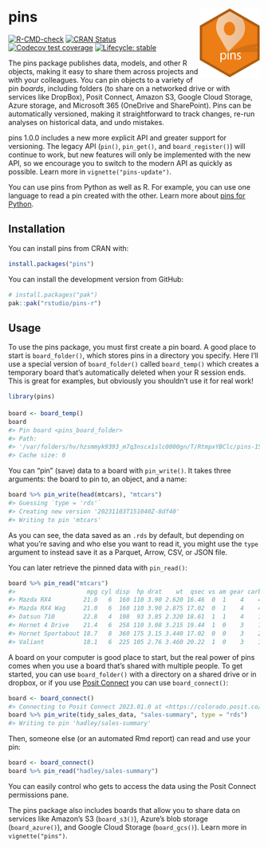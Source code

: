 
# pins <a href="https://pins.rstudio.com"><img src="man/figures/logo.png" align="right" height="138" alt="pins website" /></a>

<!-- badges: start -->

[![R-CMD-check](https://github.com/rstudio/pins-r/actions/workflows/R-CMD-check.yaml/badge.svg)](https://github.com/rstudio/pins-r/actions/workflows/R-CMD-check.yaml)
[![CRAN
Status](https://www.r-pkg.org/badges/version/pins)](https://cran.r-project.org/package=pins)
[![Codecov test
coverage](https://codecov.io/gh/rstudio/pins-r/branch/main/graph/badge.svg)](https://app.codecov.io/gh/rstudio/pins-r?branch=main)
[![Lifecycle:
stable](https://img.shields.io/badge/lifecycle-stable-brightgreen.svg)](https://lifecycle.r-lib.org/articles/stages.html#stable)
<!-- badges: end -->

The pins package publishes data, models, and other R objects, making it
easy to share them across projects and with your colleagues. You can pin
objects to a variety of pin *boards*, including folders (to share on a
networked drive or with services like DropBox), Posit Connect, Amazon
S3, Google Cloud Storage, Azure storage, and Microsoft 365 (OneDrive and
SharePoint). Pins can be automatically versioned, making it
straightforward to track changes, re-run analyses on historical data,
and undo mistakes.

pins 1.0.0 includes a new more explicit API and greater support for
versioning. The legacy API (`pin()`, `pin_get()`, and
`board_register()`) will continue to work, but new features will only be
implemented with the new API, so we encourage you to switch to the
modern API as quickly as possible. Learn more in
`vignette("pins-update")`.

You can use pins from Python as well as R. For example, you can use one
language to read a pin created with the other. Learn more about [pins
for Python](https://rstudio.github.io/pins-python/).

## Installation

You can install pins from CRAN with:

``` r
install.packages("pins")
```

You can install the development version from GitHub:

``` r
# install.packages("pak")
pak::pak("rstudio/pins-r")
```

## Usage

To use the pins package, you must first create a pin board. A good place
to start is `board_folder()`, which stores pins in a directory you
specify. Here I’ll use a special version of `board_folder()` called
`board_temp()` which creates a temporary board that’s automatically
deleted when your R session ends. This is great for examples, but
obviously you shouldn’t use it for real work!

``` r
library(pins)

board <- board_temp()
board
#> Pin board <pins_board_folder>
#> Path:
#> '/var/folders/hv/hzsmmyk9393_m7q3nscx1slc0000gn/T/RtmpxYBClc/pins-15f883ae6999e'
#> Cache size: 0
```

You can “pin” (save) data to a board with `pin_write()`. It takes three
arguments: the board to pin to, an object, and a name:

``` r
board %>% pin_write(head(mtcars), "mtcars")
#> Guessing `type = 'rds'`
#> Creating new version '20231103T151040Z-8df40'
#> Writing to pin 'mtcars'
```

As you can see, the data saved as an `.rds` by default, but depending on
what you’re saving and who else you want to read it, you might use the
`type` argument to instead save it as a Parquet, Arrow, CSV, or JSON
file.

You can later retrieve the pinned data with `pin_read()`:

``` r
board %>% pin_read("mtcars")
#>                    mpg cyl disp  hp drat    wt  qsec vs am gear carb
#> Mazda RX4         21.0   6  160 110 3.90 2.620 16.46  0  1    4    4
#> Mazda RX4 Wag     21.0   6  160 110 3.90 2.875 17.02  0  1    4    4
#> Datsun 710        22.8   4  108  93 3.85 2.320 18.61  1  1    4    1
#> Hornet 4 Drive    21.4   6  258 110 3.08 3.215 19.44  1  0    3    1
#> Hornet Sportabout 18.7   8  360 175 3.15 3.440 17.02  0  0    3    2
#> Valiant           18.1   6  225 105 2.76 3.460 20.22  1  0    3    1
```

A board on your computer is good place to start, but the real power of
pins comes when you use a board that’s shared with multiple people. To
get started, you can use `board_folder()` with a directory on a shared
drive or in dropbox, or if you use [Posit
Connect](https://posit.co/products/enterprise/connect/) you can use
`board_connect()`:

``` r
board <- board_connect()
#> Connecting to Posit Connect 2023.01.0 at <https://colorado.posit.co/rsc>
board %>% pin_write(tidy_sales_data, "sales-summary", type = "rds")
#> Writing to pin 'hadley/sales-summary'
```

Then, someone else (or an automated Rmd report) can read and use your
pin:

``` r
board <- board_connect()
board %>% pin_read("hadley/sales-summary")
```

You can easily control who gets to access the data using the Posit
Connect permissions pane.

The pins package also includes boards that allow you to share data on
services like Amazon’s S3 (`board_s3()`), Azure’s blob storage
(`board_azure()`), and Google Cloud Storage (`board_gcs()`). Learn more
in `vignette("pins")`.
